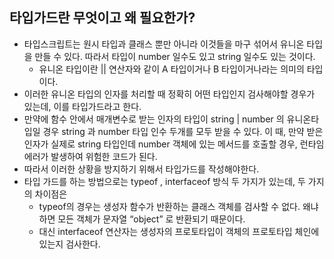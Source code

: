 ## 타입가드란 무엇이고 왜 필요한가?

- 타입스크립트는 원시 타입과 클래스 뿐만 아니라 이것들을 마구 섞어서 유니온 타입을 만들 수 있다. 따라서 타입이 number 일수도 있고 string 일수도 있는 것이다.
  - 유니온 타입이란 || 연산자와 같이 A 타입이거나 B 타입이거나라는 의미의 타입이다.
- 이러한 유니온 타입의 인자를 처리할 때 정확히 어떤 타입인지 검사해야할 경우가 있는데, 이를 타입가드라고 한다.
- 만약에 함수 안에서 매개변수로 받는 인자의 타입이 string | number 의 유니온타입일 경우 string 과 number 타입 인수 두개를 모두 받을 수 있다. 이 때, 만약 받은 인자가 실제로 string 타입인데 number 객체에 있는 메서드를 호출할 경우, 런타임 에러가 발생하여 위험한 코드가 된다.
- 따라서 이러한 상황을 방지하기 위해서 타입가드를 작성해야한다.
- 타입 가드를 하는 방법으로는 typeof , interfaceof 방식 두 가지가 있는데, 두 가지의 차이점은
  - typeof의 경우는 생성자 함수가 반환하는 클래스 객체를 검사할 수 없다. 왜냐하면 모든 객체가 문자열 “object” 로 반환되기 때문이다.
  - 대신 interfaceof 연산자는 생성자의 프로토타입이 객체의 프로토타입 체인에 있는지 검사한다.
